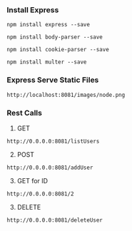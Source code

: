 ### Install Express

```
npm install express --save

npm install body-parser --save

npm install cookie-parser --save

npm install multer --save

```

### Express Serve Static Files

```
http://localhost:8081/images/node.png
```

### Rest Calls

1. GET

```
http://0.0.0.0:8081/listUsers
```

2. POST

```
http://0.0.0.0:8081/addUser
```

3. GET for ID

```
http://0.0.0.0:8081/2
```

3. DELETE

```
http://0.0.0.0:8081/deleteUser
```
